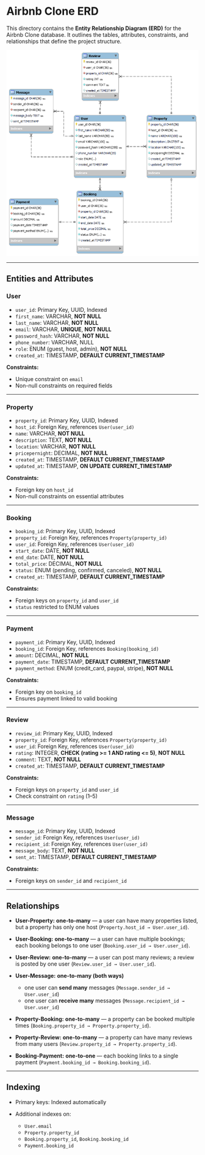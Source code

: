 # Airbnb Clone ERD

This directory contains the **Entity Relationship Diagram (ERD)** for the Airbnb Clone database.
It outlines the tables, attributes, constraints, and relationships that define the project structure.

![ERD](./airbnb_clone_project_ERD.png)

---

## Entities and Attributes

### **User**

* `user_id`: Primary Key, UUID, Indexed
* `first_name`: VARCHAR, **NOT NULL**
* `last_name`: VARCHAR, **NOT NULL**
* `email`: VARCHAR, **UNIQUE**, **NOT NULL**
* `password_hash`: VARCHAR, **NOT NULL**
* `phone_number`: VARCHAR, NULL
* `role`: ENUM (guest, host, admin), **NOT NULL**
* `created_at`: TIMESTAMP, **DEFAULT CURRENT_TIMESTAMP**

**Constraints:**

* Unique constraint on `email`
* Non-null constraints on required fields

---

### **Property**

* `property_id`: Primary Key, UUID, Indexed
* `host_id`: Foreign Key, references `User(user_id)`
* `name`: VARCHAR, **NOT NULL**
* `description`: TEXT, **NOT NULL**
* `location`: VARCHAR, **NOT NULL**
* `pricepernight`: DECIMAL, **NOT NULL**
* `created_at`: TIMESTAMP, **DEFAULT CURRENT_TIMESTAMP**
* `updated_at`: TIMESTAMP, **ON UPDATE CURRENT_TIMESTAMP**

**Constraints:**

* Foreign key on `host_id`
* Non-null constraints on essential attributes

---

### **Booking**

* `booking_id`: Primary Key, UUID, Indexed
* `property_id`: Foreign Key, references `Property(property_id)`
* `user_id`: Foreign Key, references `User(user_id)`
* `start_date`: DATE, **NOT NULL**
* `end_date`: DATE, **NOT NULL**
* `total_price`: DECIMAL, **NOT NULL**
* `status`: ENUM (pending, confirmed, canceled), **NOT NULL**
* `created_at`: TIMESTAMP, **DEFAULT CURRENT_TIMESTAMP**

**Constraints:**

* Foreign keys on `property_id` and `user_id`
* `status` restricted to ENUM values

---

### **Payment**

* `payment_id`: Primary Key, UUID, Indexed
* `booking_id`: Foreign Key, references `Booking(booking_id)`
* `amount`: DECIMAL, **NOT NULL**
* `payment_date`: TIMESTAMP, **DEFAULT CURRENT_TIMESTAMP**
* `payment_method`: ENUM (credit_card, paypal, stripe), **NOT NULL**

**Constraints:**

* Foreign key on `booking_id`
* Ensures payment linked to valid booking

---

### **Review**

* `review_id`: Primary Key, UUID, Indexed
* `property_id`: Foreign Key, references `Property(property_id)`
* `user_id`: Foreign Key, references `User(user_id)`
* `rating`: INTEGER, **CHECK (rating >= 1 AND rating <= 5)**, **NOT NULL**
* `comment`: TEXT, **NOT NULL**
* `created_at`: TIMESTAMP, **DEFAULT CURRENT_TIMESTAMP**

**Constraints:**

* Foreign keys on `property_id` and `user_id`
* Check constraint on `rating` (1–5)

---

### **Message**

* `message_id`: Primary Key, UUID, Indexed
* `sender_id`: Foreign Key, references `User(user_id)`
* `recipient_id`: Foreign Key, references `User(user_id)`
* `message_body`: TEXT, **NOT NULL**
* `sent_at`: TIMESTAMP, **DEFAULT CURRENT_TIMESTAMP**

**Constraints:**

* Foreign keys on `sender_id` and `recipient_id`

---

## Relationships

* **User-Property:** **one-to-many** — a user can have many properties listed, but a property has only one host (`Property.host_id → User.user_id`).
* **User-Booking:** **one-to-many** — a user can have multiple bookings; each booking belongs to one user (`Booking.user_id → User.user_id`).
* **User-Review:** **one-to-many** — a user can post many reviews; a review is posted by one user (`Review.user_id → User.user_id`).
* **User-Message:** **one-to-many (both ways)**

  * one user can **send many** messages (`Message.sender_id → User.user_id`)
  * one user can **receive many** messages (`Message.recipient_id → User.user_id`)
* **Property-Booking:** **one-to-many** — a property can be booked multiple times (`Booking.property_id → Property.property_id`).
* **Property-Review:** **one-to-many** — a property can have many reviews from many users (`Review.property_id → Property.property_id`).
* **Booking-Payment:** **one-to-one** — each booking links to a single payment (`Payment.booking_id → Booking.booking_id`).

---

## Indexing

* Primary keys: Indexed automatically
* Additional indexes on:

  * `User.email`
  * `Property.property_id`
  * `Booking.property_id`, `Booking.booking_id`
  * `Payment.booking_id`
